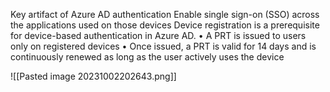 
Key artifact of Azure AD authentication
Enable single sign-on (SSO) across the applications used on those devices
Device registration is a prerequisite for device-based authentication in Azure AD. • A PRT is issued to users only on registered devices • Once issued, a PRT is valid for 14 days and is continuously renewed as long as the user actively uses the device

![[Pasted image 20231002202643.png]]